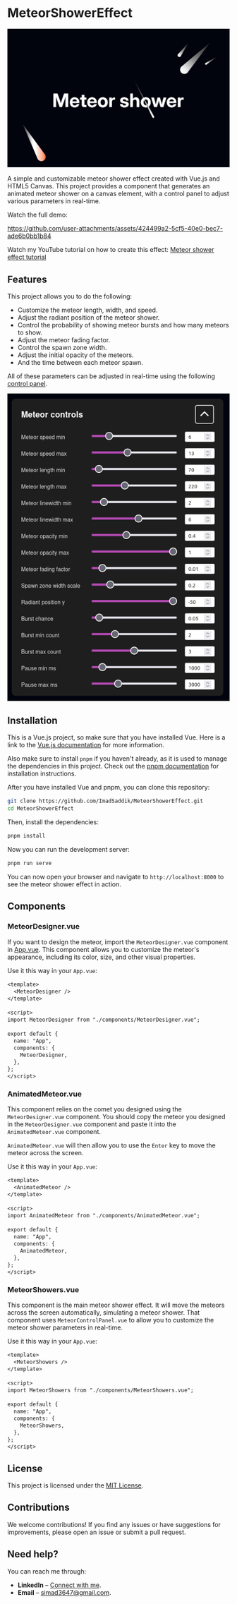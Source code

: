 # MeteorShowerEffect

![Cover image](./design/thumbnails/cover.jpg)

A simple and customizable meteor shower effect created with Vue.js and HTML5 Canvas. This project provides a component that generates an animated meteor shower on a canvas element, with a control panel to adjust various parameters in real-time.

Watch the full demo:

https://github.com/user-attachments/assets/424499a2-5cf5-40e0-bec7-ade6b0bb1b84

Watch my YouTube tutorial on how to create this effect: [Meteor shower effect tutorial](https://youtu.be/TN-25j35YHs)

## Features

This project allows you to do the following:

- Customize the meteor length, width, and speed.
- Adjust the radiant position of the meteor shower.
- Control the probability of showing meteor bursts and how many meteors to show.
- Adjust the meteor fading factor.
- Control the spawn zone width.
- Adjust the initial opacity of the meteors.
- And the time between each meteor spawn.

All of these parameters can be adjusted in real-time using the following [control panel](./src/components/MeteorControlPanel.vue).

![Control panel](./images/control-panel.png)

## Installation

This is a Vue.js project, so make sure that you have installed Vue. Here is a link to the [Vue.js documentation](https://vuejs.org/guide/quick-start.html) for more information.

Also make sure to install `pnpm` if you haven't already, as it is used to manage the dependencies in this project. Check out the [pnpm documentation](https://pnpm.io/installation) for installation instructions.

After you have installed Vue and pnpm, you can clone this repository:

```bash
git clone https://github.com/ImadSaddik/MeteorShowerEffect.git
cd MeteorShowerEffect
```

Then, install the dependencies:

```bash
pnpm install
```

Now you can run the development server:

```bash
pnpm run serve
```

You can now open your browser and navigate to `http://localhost:8000` to see the meteor shower effect in action.

## Components

### MeteorDesigner.vue

If you want to design the meteor, import the `MeteorDesigner.vue` component in [App.vue](./src/App.vue). This component allows you to customize the meteor's appearance, including its color, size, and other visual properties.

Use it this way in your `App.vue`:

```vue
<template>
  <MeteorDesigner />
</template>

<script>
import MeteorDesigner from "./components/MeteorDesigner.vue";

export default {
  name: "App",
  components: {
    MeteorDesigner,
  },
};
</script>
```

### AnimatedMeteor.vue

This component relies on the comet you designed using the `MeteorDesigner.vue` component. You should copy the meteor you designed in the `MeteorDesigner.vue` component and paste it into the `AnimatedMeteor.vue` component.

`AnimatedMeteor.vue` will then allow you to use the `Enter` key to move the meteor across the screen.

Use it this way in your `App.vue`:

```vue
<template>
  <AnimatedMeteor />
</template>

<script>
import AnimatedMeteor from "./components/AnimatedMeteor.vue";

export default {
  name: "App",
  components: {
    AnimatedMeteor,
  },
};
</script>
```

### MeteorShowers.vue

This component is the main meteor shower effect. It will move the meteors across the screen automatically, simulating a meteor shower. That component uses `MeteorControlPanel.vue` to allow you to customize the meteor shower parameters in real-time.

Use it this way in your `App.vue`:

```vue
<template>
  <MeteorShowers />
</template>

<script>
import MeteorShowers from "./components/MeteorShowers.vue";

export default {
  name: "App",
  components: {
    MeteorShowers,
  },
};
</script>
```

## License

This project is licensed under the [MIT License](LICENSE).

## Contributions

We welcome contributions! If you find any issues or have suggestions for improvements, please open an issue or submit a pull request.

## Need help?

You can reach me through:  

- **LinkedIn** – [Connect with me](https://www.linkedin.com/in/imadsaddik/).  
- **Email** – [simad3647@gmail.com](mailto:simad3647@gmail.com).

